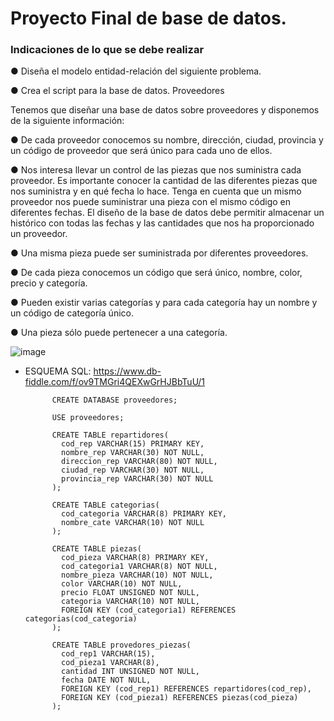 # Proyecto Final de base de datos.
### Indicaciones de lo que se debe realizar

● Diseña el modelo entidad-relación del siguiente problema.

● Crea el script para la base de datos.
Proveedores

Tenemos que diseñar una base de datos sobre proveedores y disponemos de
la siguiente información:

● De cada proveedor conocemos su nombre, dirección, ciudad, provincia y
un código de proveedor que será único para cada uno de ellos.

● Nos interesa llevar un control de las piezas que nos suministra cada
proveedor. Es importante conocer la cantidad de las diferentes piezas
que nos suministra y en qué fecha lo hace. Tenga en cuenta que un
mismo proveedor nos puede suministrar una pieza con el mismo código
en diferentes fechas. El diseño de la base de datos debe permitir
almacenar un histórico con todas las fechas y las cantidades que nos ha
proporcionado un proveedor.

● Una misma pieza puede ser suministrada por diferentes proveedores.

● De cada pieza conocemos un código que será único, nombre, color,
precio y categoría.

● Pueden existir varias categorías y para cada categoría hay un nombre y
un código de categoría único.

● Una pieza sólo puede pertenecer a una categoría.


![image](https://user-images.githubusercontent.com/75552884/171750311-c19d50bb-87e2-4367-bb59-3b00d2470e67.png)






- ESQUEMA SQL: https://www.db-fiddle.com/f/ov9TMGri4QEXwGrHJBbTuU/1

            CREATE DATABASE proveedores;

            USE proveedores;

            CREATE TABLE repartidores(
              cod_rep VARCHAR(15) PRIMARY KEY,
              nombre_rep VARCHAR(30) NOT NULL, 
              direccion_rep VARCHAR(80) NOT NULL,
              ciudad_rep VARCHAR(30) NOT NULL,
              provincia_rep VARCHAR(30) NOT NULL
            );

            CREATE TABLE categorias(
              cod_categoria VARCHAR(8) PRIMARY KEY,
              nombre_cate VARCHAR(10) NOT NULL
            );

            CREATE TABLE piezas(
              cod_pieza VARCHAR(8) PRIMARY KEY,
              cod_categoria1 VARCHAR(8) NOT NULL, 
              nombre_pieza VARCHAR(10) NOT NULL,
              color VARCHAR(10) NOT NULL,
              precio FLOAT UNSIGNED NOT NULL,
              categoria VARCHAR(10) NOT NULL,
              FOREIGN KEY (cod_categoria1) REFERENCES categorias(cod_categoria)
            );

            CREATE TABLE provedores_piezas(
              cod_rep1 VARCHAR(15),
              cod_pieza1 VARCHAR(8),
              cantidad INT UNSIGNED NOT NULL,
              fecha DATE NOT NULL,
              FOREIGN KEY (cod_rep1) REFERENCES repartidores(cod_rep),
              FOREIGN KEY (cod_pieza1) REFERENCES piezas(cod_pieza)
            );
